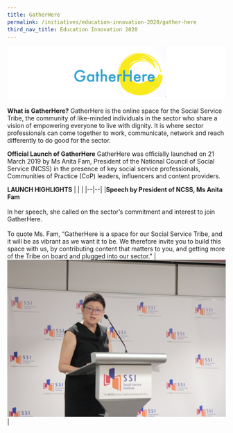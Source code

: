 ```yaml
---
title: GatherHere
permalink: /initiatives/education-innovation-2020/gather-here
third_nav_title: Education Innovation 2020
---
```

![GatherHere](/images/initiatives/education-innovation/GatherHere-mainpage.png)

**What is GatherHere?**
GatherHere is the online space for the Social Service Tribe, the community of like-minded individuals in the sector who share a vision of empowering everyone to live with dignity. It is where sector professionals can come together to work, communicate, network and reach differently to do good for the sector.

**Official Launch of GatherHere**
GatherHere was officially launched on 21 March 2019 by Ms Anita Fam, President of the National Council of Social Service (NCSS) in the presence of key social service professionals, Communities of Practice (CoP) leaders, influencers and content providers.

**LAUNCH HIGHLIGHTS**
|  |  |
|--|--|
|**Speech by President of NCSS, Ms Anita Fam**<br><br>In her speech, she called on the sector’s commitment and interest to join GatherHere.<br><br>To quote Ms. Fam, “GatherHere is a space for our Social Service Tribe, and it will be as vibrant as we want it to be. We therefore invite you to build this space with us, by contributing content that matters to you, and getting more of the Tribe on board and plugged into our sector."  | ![anita-fam](/images/initiatives/education-innovation/anita-fam.jpg) |
